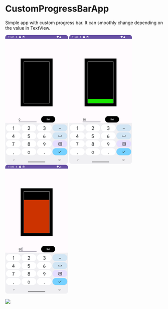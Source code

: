 # CustomProgressBarApp
Simple app with custom progress bar. It can smoothly change depending on the value in TextView.

<img src="screenshots/Screenshot_20230826_144726.png" width="200"/> <img src="screenshots/Screenshot_10_percent.png" width="200"/> <img src="screenshots/Screenshot_80_percent.png" width="200"/>

<img src="screenshots/Screen_recording_20230826_150826.png" width="200"/>
